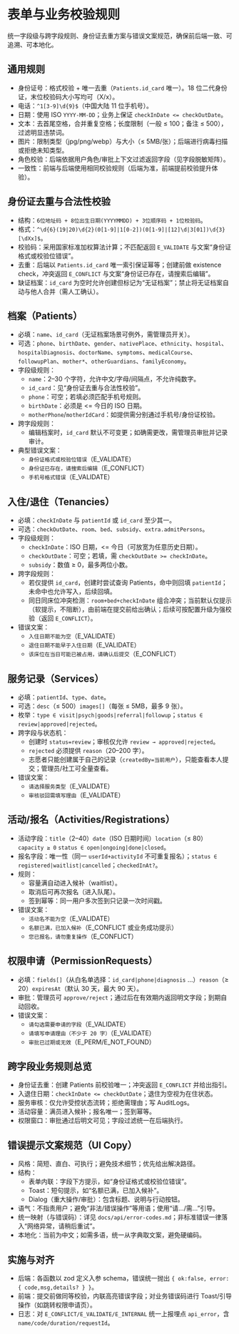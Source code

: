 # 表单与业务校验规则

统一字段级与跨字段规则、身份证去重方案与错误文案规范，确保前后端一致、可追溯、可本地化。

## 通用规则
- 身份证号：格式校验 + 唯一去重（`Patients.id_card` 唯一）。18 位二代身份证，末位校验码大小写均可（X/x）。
- 电话：`^1[3-9]\d{9}$`（中国大陆 11 位手机号）。
- 日期：使用 ISO `YYYY-MM-DD`；业务上保证 `checkInDate <= checkOutDate`。
- 文本：去首尾空格，合并重复空格；长度限制（一般 ≤ 100；备注 ≤ 500），过滤明显违禁词。
- 图片：限制类型（jpg/png/webp）与大小（≤ 5MB/张）；后端进行病毒扫描或拒绝未知类型。
- 角色校验：后端依据用户角色/审批上下文过滤返回字段（见字段脱敏矩阵）。
- 一致性：前端与后端使用相同校验规则（后端为准，前端提前校验提升体验）。

## 身份证去重与合法性校验
- 结构：`6位地址码 + 8位出生日期(YYYYMMDD) + 3位顺序码 + 1位校验码`。
- 格式：`^\d{6}(19|20)\d{2}(0[1-9]|1[0-2])(0[1-9]|[12]\d|3[01])\d{3}[\dXx]$`。
- 校验码：采用国家标准加权算法计算；不匹配返回 `E_VALIDATE` 与文案“身份证格式或校验位错误”。
- 去重：后端以 `Patients.id_card` 唯一索引保证幂等；创建前做 existence check，冲突返回 `E_CONFLICT` 与文案“身份证已存在，请搜索后编辑”。
- 缺证档案：`id_card` 为空时允许创建但标记为“无证档案”；禁止将无证档案自动与他人合并（需人工确认）。

## 档案（Patients）
- 必填：`name`、`id_card`（无证档案场景可例外，需管理员开关）。
- 可选：`phone`、`birthDate`、`gender`、`nativePlace`、`ethnicity`、`hospital`、`hospitalDiagnosis`、`doctorName`、`symptoms`、`medicalCourse`、`followupPlan`、`mother*`、`otherGuardians`、`familyEconomy`。
- 字段级规则：
  - `name`：2–30 个字符，允许中文/字母/间隔点，不允许纯数字。
  - `id_card`：见“身份证去重与合法性校验”。
  - `phone`：可空；若填必须匹配手机号规则。
  - `birthDate`：必须是 <= 今日的 ISO 日期。
  - `motherPhone`/`motherIdCard`：如提供需分别通过手机号/身份证校验。
- 跨字段规则：
  - 编辑档案时，`id_card` 默认不可变更；如确需更改，需管理员审批并记录审计。
- 典型错误文案：
  - `身份证格式或校验位错误`（E_VALIDATE）
  - `身份证已存在，请搜索后编辑`（E_CONFLICT）
  - `手机号格式错误`（E_VALIDATE）

## 入住/退住（Tenancies）
- 必填：`checkInDate` 与 `patientId` 或 `id_card` 至少其一。
- 可选：`checkOutDate`、`room`、`bed`、`subsidy`、`extra.admitPersons`。
- 字段级规则：
  - `checkInDate`：ISO 日期，<= 今日（可放宽为任意历史日期）。
  - `checkOutDate`：可空；若填，需 `checkOutDate >= checkInDate`。
  - `subsidy`：数值 ≥ 0，最多两位小数。
- 跨字段规则：
  - 若仅提供 `id_card`，创建时尝试查询 Patients，命中则回填 `patientId`；未命中也允许写入，后续回填。
  - 同日同床位冲突检测：`room+bed+checkInDate` 组合冲突；当前默认仅提示（软提示，不阻断），由前端在提交前给出确认；后续可按配置升级为强校验（返回 `E_CONFLICT`）。
- 错误文案：
  - `入住日期不能为空`（E_VALIDATE）
  - `退住日期不能早于入住日期`（E_VALIDATE）
  - `该床位在当日可能已被占用，请确认后提交`（E_CONFLICT）

## 服务记录（Services）
- 必填：`patientId`、`type`、`date`。
- 可选：`desc`（≤ 500）`images[]`（每张 ≤ 5MB，最多 9 张）。
- 枚举：`type ∈ visit|psych|goods|referral|followup`；`status ∈ review|approved|rejected`。
- 跨字段与状态机：
  - 创建时 `status=review`；审核仅允许 `review → approved|rejected`。
  - `rejected` 必须提供 `reason`（20–200 字）。
  - 志愿者只能创建属于自己的记录（`createdBy=当前用户`），只能查看本人提交；管理员/社工可全量查看。
- 错误文案：
  - `请选择服务类型`（E_VALIDATE）
  - `审核驳回需填写理由`（E_VALIDATE）

## 活动/报名（Activities/Registrations）
- 活动字段：`title`（2–40）`date`（ISO 日期时间）`location`（≤ 80）`capacity ≥ 0` `status ∈ open|ongoing|done|closed`。
- 报名字段：唯一性（同一 `userId+activityId` 不可重复报名）；`status ∈ registered|waitlist|cancelled`；`checkedInAt?`。
- 规则：
  - 容量满自动进入候补（waitlist）。
  - 取消后可再次报名（进入队尾）。
  - 签到幂等：同一用户多次签到只记录一次时间戳。
- 错误文案：
  - `活动名不能为空`（E_VALIDATE）
  - `名额已满，已加入候补`（E_CONFLICT 或业务成功提示）
  - `您已报名，请勿重复操作`（E_CONFLICT）

## 权限申请（PermissionRequests）
- 必填：`fields[]`（从白名单选择：`id_card|phone|diagnosis` …）`reason`（≥ 20）`expiresAt`（默认 30 天，最大 90 天）。
- 审批：管理员可 `approve/reject`；通过后在有效期内返回明文字段；到期自动回收。
- 错误文案：
  - `请勾选需要申请的字段`（E_VALIDATE）
  - `请填写申请理由（不少于 20 字）`（E_VALIDATE）
  - `审批已过期或无效`（E_PERM/E_NOT_FOUND）

## 跨字段业务规则总览
- 身份证去重：创建 Patients 前校验唯一；冲突返回 `E_CONFLICT` 并给出指引。
- 入退住日期：`checkInDate <= checkOutDate`；退住为空视为在住状态。
- 服务审核：仅允许受控状态流转；拒绝需理由；写 AuditLogs。
- 活动容量：满员进入候补；报名唯一；签到幂等。
- 权限窗口：审批通过后明文可见；字段过滤统一在后端执行。

## 错误提示文案规范（UI Copy）
- 风格：简短、直白、可执行；避免技术细节；优先给出解决路径。
- 结构：
  - 表单内联：字段下方提示，如“身份证格式或校验位错误”。
  - Toast：短句提示，如“名额已满，已加入候补”。
  - Dialog（重大操作/审批）：包含标题、说明与行动按钮。
- 语气：不指责用户；避免“非法/错误操作”等用语；使用“请…/需…”引导。
- 统一映射（与错误码）：详见 `docs/api/error-codes.md`；非标准错误一律落入“网络异常，请稍后重试”。
- 本地化：当前为中文；如需多语，统一从字典取文案，避免硬编码。

## 实施与对齐
- 后端：各函数以 zod 定义入参 schema，错误统一抛出 `{ ok:false, error:{ code,msg,details? } }`。
- 前端：提交前做同等校验，内联高亮错误字段；对业务错误码进行 Toast/引导操作（如跳转权限申请页）。
- 日志：对 `E_CONFLICT/E_VALIDATE/E_INTERNAL` 统一上报埋点 `api_error`，含 `name/code/duration/requestId`。
